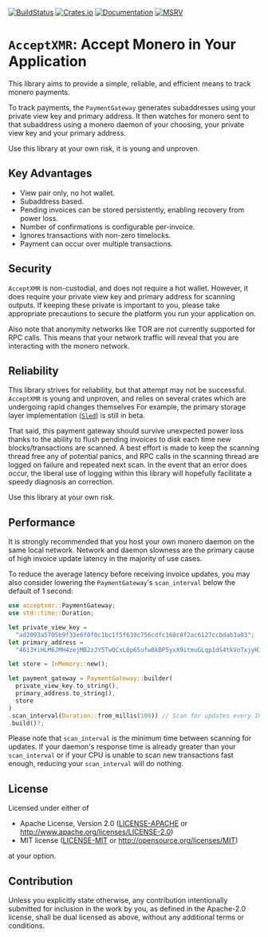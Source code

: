 [![BuildStatus](https://github.com/busyboredom/acceptxmr/workflows/CI/badge.svg)](https://img.shields.io/github/actions/workflow/status/busyboredom/acceptxmr/ci.yml?branch=main)
[![Crates.io](https://img.shields.io/crates/v/acceptxmr.svg)](https://crates.io/crates/acceptxmr)
[![Documentation](https://docs.rs/acceptxmr/badge.svg)](https://docs.rs/acceptxmr)
[![MSRV](https://img.shields.io/badge/MSRV-1.65.0-blue)](https://blog.rust-lang.org/2022/11/03/Rust-1.65.0.html)

# `AcceptXMR`: Accept Monero in Your Application

This library aims to provide a simple, reliable, and efficient means to track monero payments.

To track payments, the `PaymentGateway` generates subaddresses using your private view key and
primary address. It then watches for monero sent to that subaddress using a monero daemon of your
choosing, your private view key and your primary address.

Use this library at your own risk, it is young and unproven.

## Key Advantages
* View pair only, no hot wallet.
* Subaddress based. 
* Pending invoices can be stored persistently, enabling recovery from power loss. 
* Number of confirmations is configurable per-invoice.
* Ignores transactions with non-zero timelocks.
* Payment can occur over multiple transactions.

## Security

`AcceptXMR` is non-custodial, and does not require a hot wallet. However, it does require your
private view key and primary address for scanning outputs. If keeping these private is important
to you, please take appropriate precautions to secure the platform you run your application on.

Also note that anonymity networks like TOR are not currently supported for RPC calls. This
means that your network traffic will reveal that you are interacting with the monero network.

## Reliability

This library strives for reliability, but that attempt may not be successful. `AcceptXMR` is young
and unproven, and relies on several crates which are undergoing rapid changes themselves For
example, the primary storage layer implementation ([`Sled`](https://docs.rs/sled)) is still in beta.

That said, this payment gateway should survive unexpected power loss thanks to the ability to flush
pending invoices to disk each time new blocks/transactions are scanned. A best effort is made to
keep the scanning thread free any of potential panics, and RPC calls in the scanning thread are
logged on failure and repeated next scan. In the event that an error does occur, the liberal use of
logging within this library will hopefully facilitate a speedy diagnosis an correction.

Use this library at your own risk.

## Performance

It is strongly recommended that you host your own monero daemon on the same local network. Network
and daemon slowness are the primary cause of high invoice update latency in the majority of use
cases.

To reduce the average latency before receiving invoice updates, you may also consider lowering
the `PaymentGateway`'s `scan_interval` below the default of 1 second:
```rust
use acceptxmr::PaymentGateway;
use std::time::Duration;

let private_view_key = 
  "ad2093a5705b9f33e6f0f0c1bc1f5f639c756cdfc168c8f2ac6127ccbdab3a03";
let primary_address = 
  "4613YiHLM6JMH4zejMB2zJY5TwQCxL8p65ufw8kBP5yxX9itmuGLqp1dS4tkVoTxjyH3aYhYNrtGHbQzJQP5bFus3KHVdmf";

let store = InMemory::new();

let payment_gateway = PaymentGateway::builder(
  private_view_key.to_string(), 
  primary_address.to_string(), 
  store
)
.scan_interval(Duration::from_millis(100)) // Scan for updates every 100 ms.
.build()?;
```

Please note that `scan_interval` is the minimum time between scanning for updates. If your
daemon's response time is already greater than your `scan_interval` or if your CPU is unable to
scan new transactions fast enough, reducing your `scan_interval` will do nothing.

## License

Licensed under either of

 * Apache License, Version 2.0
   ([LICENSE-APACHE](LICENSE-APACHE) or http://www.apache.org/licenses/LICENSE-2.0)
 * MIT license
   ([LICENSE-MIT](LICENSE-MIT) or http://opensource.org/licenses/MIT)

at your option.

## Contribution

Unless you explicitly state otherwise, any contribution intentionally submitted
for inclusion in the work by you, as defined in the Apache-2.0 license, shall be
dual licensed as above, without any additional terms or conditions.
